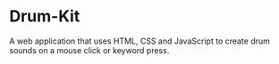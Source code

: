 # Drum-Kit

A web application that uses HTML, CSS and JavaScript to create drum sounds on a mouse click or keyword press.
